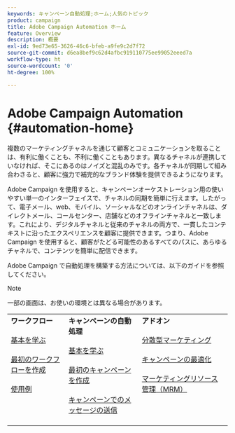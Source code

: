 ```yaml
---
keywords: キャンペーン自動処理;ホーム;人気のトピック
product: campaign
title: Adobe Campaign Automation ホーム
feature: Overview
description: 概要
exl-id: 9ed73e65-3626-46c6-bfeb-a9fe9c2d7f72
source-git-commit: d6ea8bef9c62d4afbc919110775ee99052eeed7a
workflow-type: ht
source-wordcount: '0'
ht-degree: 100%

---
```


# Adobe Campaign Automation {#automation-home}

複数のマーケティングチャネルを通じて顧客とコミュニケーションを取ることは、有利に働くことも、不利に働くこともあります。異なるチャネルが連携していなければ、そこにあるのはノイズと混乱のみです。各チャネルが同期して組み合わさると、顧客に強力で補完的なブランド体験を提供できるようになります。

Adobe Campaign を使用すると、キャンペーンオーケストレーション用の使いやすい単一のインターフェイスで、チャネルの同期を簡単に行えます。したがって、電子メール、web、モバイル、ソーシャルなどのオンラインチャネルは、ダイレクトメール、コールセンター、店舗などのオフラインチャネルと一致します。これにより、デジタルチャネルと従来のチャネルの両方で、一貫したコンテキストに沿ったエクスペリエンスを顧客に提供できます。つまり、Adobe Campaign を使用すると、顧客がたどる可能性のあるすべてのパスに、あらゆるチャネルで、コンテンツを簡単に配信できます。


Adobe Campaign で自動処理を構築する方法については、以下のガイドを参照してください。

>[!NOTE]
>一部の画面は、お使いの環境とは異なる場合があります。


<table>
<tr>
  <td valign="top">
    <div>
    <b>ワークフロー</b>
    </div>
    <br>
    <div>
    <a href="workflow/about-workflows.md">基本を学ぶ</a>
    </div>
    <br>     
    <div>
    <a href="workflow/build-a-workflow.md">最初のワークフローを作成</a>
    </div>
    <br>
    <div>
    <a href="workflow/workflow-use-cases.md">使用例</a>
    </div>
    <br>
  </td>
  <td valign="top">
    <div>
    <b>キャンペーンの自動処理</b>
    </div>
    <br>
    <div>
    <a href="campaigns/set-up-campaigns.md">基本を学ぶ</a>
    </div>
    <br>
    <div>
    <a href="campaigns/marketing-campaign-create.md">最初のキャンペーンを作成</a>
    </div>
    <br>
    <div>
    <a href="campaigns/marketing-campaign-deliveries.md">キャンペーンでのメッセージの送信</a>
    </div>
    <br>
  </td>
  <td valign="top">
    <div>
    <b>アドオン</b>
    </div>
    <br>
    <div>
    <a href="distributed-marketing/about-distributed-marketing.md">分散型マーケティング</a>
    </div>
    <br>
    <div>
    <a href="campaign-opt/campaign-typologies.md">キャンペーンの最適化</a>
    </div>
    <br>
    <div>
    <a href="mrm/about-marketing-resource-management.md">マーケティングリソース管理（MRM）</a>
    </div>
    <br>
  </td>
</tr>
</table>
